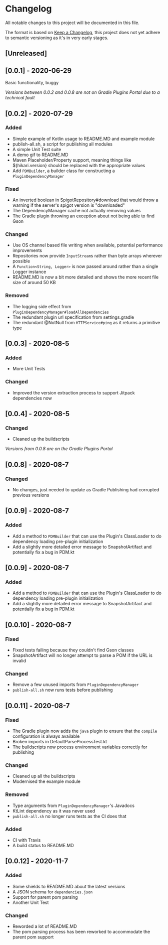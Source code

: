 # Changelog
All notable changes to this project will be documented in this file.

The format is based on [Keep a Changelog](https://keepachangelog.com/en/1.0.0/),
this project does not yet adhere to semantic versioning as it's in very early stages. 


## [Unreleased]

## [0.0.1] - 2020-06-29
Basic functionality, buggy

*Versions between 0.0.2 and 0.0.8 are not on Gradle Plugins Portal due to a technical fault*
## [0.0.2] - 2020-07-29
### Added
- Simple example of Kotlin usage to README.MD and example module
- publish-all.sh, a script for publishing all modules
- A simple Unit Test suite
- A demo gif to README.MD
- Maven Placeholder/Property support, meaning things like ${hikari.version} should be replaced with the appropriate values
- Add `PDMBuilder`, a builder class for constructing a `PluginDependencyManager`
### Fixed
- An inverted boolean in SpigotRepository#download that would throw a warning if the server's spigot version is "downloaded"
- The DependencyManager cache not actually removing values
- The Gradle plugin throwing an exception about not being able to find Gson
### Changed
- Use OS channel based file writing when available, potential performance improvements
- Repositories now provide `InputStream`s rather than byte arrays wherever possible
- A `Function<String, Logger>` is now passed around rather than a single Logger instance
- README.MD is now a bit more detailed and shows the more recent file size of around 50 KB
### Removed
 - The logging side effect from `PluginDependencyManager#loadAllDependencies`
 - The redundant plugin url specification from settings.gradle
 - The redundant @NotNull from `HTTPService#ping` as it returns a primitive type
 
 ## [0.0.3] - 2020-08-5
 ### Added
 - More Unit Tests
 ### Changed
 - Improved the version extraction process to support Jitpack dependencies now
 
## [0.0.4] - 2020-08-5
### Changed
  - Cleaned up the buildscripts

*Versions from 0.0.8 are on the Gradle Plugins Portal*
## [0.0.8] - 2020-08-7
### Changed
  - No changes, just needed to update as Gradle Publishing had corrupted previous versions

## [0.0.9] - 2020-08-7
### Added
  - Add a method to `PDMBuilder` that can use the Plugin's ClassLoader to do dependency loading pre-plugin initialization
  - Add a slightly more detailed error message to SnapshotArtifact and potentially fix a bug in PDM.kt
  
## [0.0.9] - 2020-08-7
### Added
  - Add a method to `PDMBuilder` that can use the Plugin's ClassLoader to do dependency loading pre-plugin initialization
  - Add a slightly more detailed error message to SnapshotArtifact and potentially fix a bug in PDM.kt
    
## [0.0.10] - 2020-08-7
### Fixed
  - Fixed tests failing because they couldn't find Gson classes
  - SnapshotArtifact will no longer attempt to parse a POM if the URL is invalid
### Changed
  - Remove a few unused imports from `PluginDependencyManager`
  - `publish-all.sh` now runs tests before publishing
  
## [0.0.11] - 2020-08-7
### Fixed
 - The Gradle plugin now adds the `java` plugin to ensure that the `compile` configuration is always available
 - Broken imports in DefaultParseProcessTest.kt
 - The buildscripts now process environment variables correctly for publishing
### Changed
 - Cleaned up all the buildscripts
 - Modernised the example module
### Removed
 - Type arguments from `PluginDependencyManager`'s Javadocs
 - KtLint dependency as it was never used
 - `publish-all.sh` no longer runs tests as the CI does that
### Added
 - CI with Travis
 - A build status to README.MD

## [0.0.12] - 2020-11-7
### Added
 - Some shields to README.MD about the latest versions
 - A JSON schema for `dependencies.json`
 - Support for parent pom parsing
 - Another Unit Test
### Changed
 - Reworded a lot of README.MD
 - The pom parsing process has been reworked to accommodate the parent pom support
 
